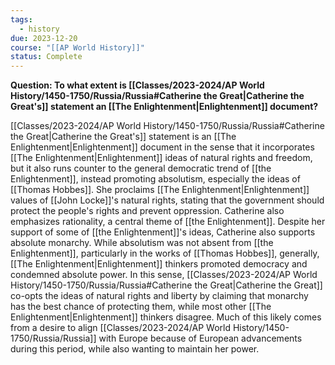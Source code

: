 ```yaml
---
tags:
  - history
due: 2023-12-20
course: "[[AP World History]]"
status: Complete
---
```

**Question: To what extent is [[Classes/2023-2024/AP World History/1450-1750/Russia/Russia#Catherine the Great|Catherine the Great's]] statement an [[The Enlightenment|Enlightenment]] document?**

[[Classes/2023-2024/AP World History/1450-1750/Russia/Russia#Catherine the Great|Catherine the Great's]] statement is an [[The Enlightenment|Enlightenment]] document in the sense that it incorporates [[The Enlightenment|Enlightenment]] ideas of natural rights and freedom, but it also runs counter to the general democratic trend of [[the Enlightenment]], instead promoting absolutism, especially the ideas of [[Thomas Hobbes]]. She proclaims [[The Enlightenment|Enlightenment]] values of [[John Locke]]'s natural rights, stating that the government should protect the people's rights and prevent oppression. Catherine also emphasizes rationality, a central theme of [[the Enlightenment]]. Despite her support of some of [[the Enlightenment]]'s ideas, Catherine also supports absolute monarchy. While absolutism was not absent from [[the Enlightenment]], particularly in the works of [[Thomas Hobbes]], generally, [[The Enlightenment|Enlightenment]] thinkers promoted democracy and condemned absolute power. In this sense, [[Classes/2023-2024/AP World History/1450-1750/Russia/Russia#Catherine the Great|Catherine the Great]] co-opts the ideas of natural rights and liberty by claiming that monarchy has the best chance of protecting them, while most other [[The Enlightenment|Enlightenment]] thinkers disagree. Much of this likely comes from a desire to align [[Classes/2023-2024/AP World History/1450-1750/Russia/Russia]] with Europe because of European advancements during this period, while also wanting to maintain her power.